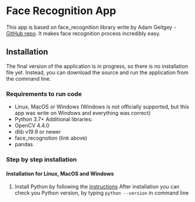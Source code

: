 # Face Recognition App
This app is based on face_recognition library write by Adam Geitgey -  [GitHub repo](https://github.com/ageitgey/face_recognition). It makes face recognition process incredibly easy.

## Installation
The final version of the application is in progress, so there is no installation file yet. Instead, you can download the source and run the application from the command line. 

### Requirements to run code
- Linux, MacOS or Windows (Windows is not officially supported, but this app was write on Windows and everything was correct)
- Python 3.7+
Additional libraries:
- OpenCV 4.4.0
- dlib v19.9 or newer
- face_recognotion (link above)
- pandas

### Step by step installation
#### Installation for Linux, MacOS and Windows
1. Install Python by following the [instructions](https://www.python.org/downloads/)
After installation you can check you Python version, by typing `python --version` in command line

